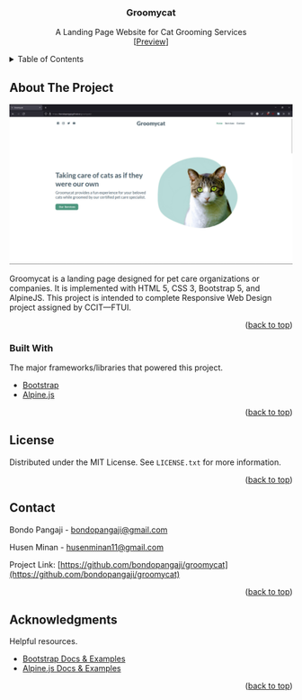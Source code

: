 <div id="top"></div>

<div align="center">

<h3 align="center">Groomycat</h3>
  <p align="center">
    A Landing Page Website for Cat Grooming Services
    <br />
    [<a href="bondopangaji.github.io/groomycat/">Preview</a>]
  </p>
</div>

<!-- TABLE OF CONTENTS -->
<details>
  <summary>Table of Contents</summary>
  <ol>
    <li>
      <a href="#about-the-project">About The Project</a>
      <ul>
        <li><a href="#built-with">Built With</a></li>
      </ul>
    </li>
    <li><a href="#license">License</a></li>
    <li><a href="#contact">Contact</a></li>
    <li><a href="#acknowledgments">Acknowledgments</a></li>
  </ol>
</details>

<!-- ABOUT THE PROJECT -->

## About The Project

<img src="assets/img/preview.png"/><br>

Groomycat is a landing page designed for pet care organizations or companies. It is implemented with HTML 5, CSS 3, Bootstrap 5, and AlpineJS. This project is intended to complete Responsive Web Design project assigned by CCIT—FTUI.

<p align="right">(<a href="#top">back to top</a>)</p>

### Built With

The major frameworks/libraries that powered this project.

- [Bootstrap](https://getbootstrap.com/)
- [Alpine.js](https://alpinejs.dev/)

<p align="right">(<a href="#top">back to top</a>)</p>

<!-- LICENSE -->

## License

Distributed under the MIT License. See `LICENSE.txt` for more information.

<p align="right">(<a href="#top">back to top</a>)</p>

<!-- CONTACT -->

## Contact

Bondo Pangaji - [bondopangaji@gmail.com](mailto:bondopangaji@gmail.com)

Husen Minan - [husenminan11@gmail.com](mailto:husenminan11@gmail.com)

Project Link: [https://github.com/bondopangaji/groomycat](https://github.com/bondopangaji/groomycat)

<p align="right">(<a href="#top">back to top</a>)</p>

<!-- ACKNOWLEDGMENTS -->

## Acknowledgments

Helpful resources.

- [Bootstrap Docs & Examples](https://getbootstrap.com/)
- [Alpine.js Docs & Examples](https://alpinejs.dev/)

<p align="right">(<a href="#top">back to top</a>)</p>

<!-- REFERENCE -->
<!-- https://www.markdownguide.org/basic-syntax/#reference-style-links -->
